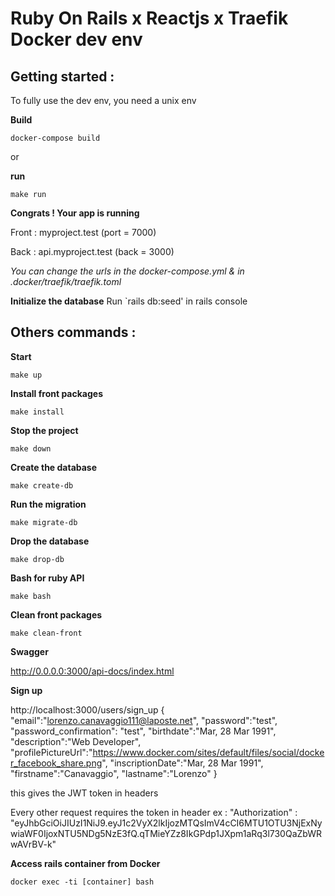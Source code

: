 # Ruby On Rails x Reactjs x Traefik Docker dev env

## Getting started :

To fully use the dev env, you need a unix env 

**Build**
```
docker-compose build
```
or 

**run**
```
make run
```

**Congrats ! Your app is running**

Front : myproject.test (port = 7000)

Back : api.myproject.test (back = 3000)

*You can change the urls in the docker-compose.yml & in .docker/traefik/traefik.toml*

**Initialize the database**
Run `rails db:seed' in rails console

## Others commands :

**Start**
```
make up
```

**Install front packages**
```
make install
```

**Stop the project**
```
make down
```

**Create the database**
```
make create-db
```

**Run the migration**
```
make migrate-db
```

**Drop the database**
```
make drop-db
```

**Bash for ruby  API**
```
make bash
```

**Clean front packages**
```
make clean-front
```

**Swagger**

http://0.0.0.0:3000/api-docs/index.html

**Sign up**

http://localhost:3000/users/sign_up
{
"email":"lorenzo.canavaggio111@laposte.net",
"password":"test",
"password_confirmation": "test",
"birthdate":"Mar, 28 Mar 1991",
"description":"Web Developer",
"profilePictureUrl":"https://www.docker.com/sites/default/files/social/docker_facebook_share.png",
"inscriptionDate":"Mar, 28 Mar 1991",
"firstname":"Canavaggio",
"lastname":"Lorenzo"
}

this gives the JWT token in headers

Every other request requires the token in header ex :
"Authorization" : "eyJhbGciOiJIUzI1NiJ9.eyJ1c2VyX2lkIjozMTQsImV4cCI6MTU1OTU3NjExNywiaWF0IjoxNTU5NDg5NzE3fQ.qTMieYZz8IkGPdp1JXpm1aRq3l730QaZbWRwAVrBV-k"

**Access rails container from Docker**

`docker exec -ti [container] bash`